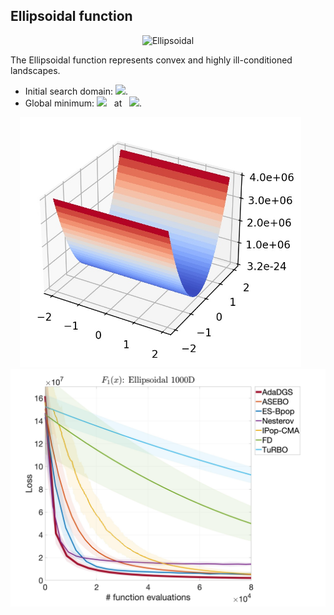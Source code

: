 ## Ellipsoidal function

<div align="center"> <img src="https://latex.codecogs.com/svg.latex?&space;f(\mathbf{x})=\sum_{i=1}^{d}10^{6\frac{i-1}{d-1}}{x_i^2}" title="Ellipsoidal"/> </div>

The Ellipsoidal function represents convex and highly ill-conditioned landscapes. 

- Initial search domain: <img src="https://latex.codecogs.com/svg.latex?&space;\mathbf{x}\in[-2,2]^d" title=" "/>.
- Global minimum: <img src="https://latex.codecogs.com/svg.latex?&space;f(\mathbf{x}_{opt})=0" title=" "/> &nbsp; at &nbsp; <img src="https://latex.codecogs.com/svg.latex?&space;\mathbf{x}_{opt}=(0,\ldots,0)"/>.

<div align="center"> 
  <img src="image/Ellipsoidal.jpg" alt="Ellipsoidal" height="400"/> &nbsp;&nbsp;&nbsp;&nbsp;&nbsp;
  <img src="image/ellip_error_plot.jpg" alt="error" height="380"/>
</div>

